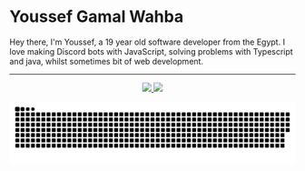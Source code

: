 # Youssef Gamal Wahba 

Hey there, I'm Youssef, a 19 year old software developer from the Egypt. I love making Discord bots with JavaScript, solving problems with Typescript and java, whilst sometimes bit of web development.

---

<div align="center">

  <a href="https://github.com/YoussefWahba0">

  <img height="180em" src="https://github-readme-stats.vercel.app/api?username=YoussefWahba0&show_icons=true&theme=dark&include_all_commits=true&count_private=true"/>

  <img height="180em" src="https://github-readme-stats.vercel.app/api/top-langs/?username=YoussefWahba0&layout=compact&langs_count=7&theme=dark"/>

![Snake animation](https://github.com/YoussefWahba0/YoussefWahba0/blob/output/github-contribution-grid-snake.svg)

</div>
